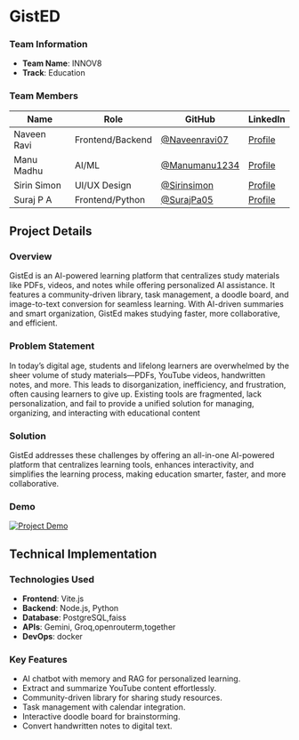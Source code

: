 # GistED
### Team Information
- **Team Name**: INNOV8
- **Track**: Education

### Team Members
| Name          | Role               | GitHub                                           | LinkedIn                                                      |
|--------------|--------------------|--------------------------------------------------|----------------------------------------------------------------|
| Naveen Ravi  | Frontend/Backend   | [@Naveenravi07](https://github.com/Naveenravi07) | [Profile](https://www.linkedin.com/in/naveen-ravi-97b158229/) |
| Manu Madhu   | AI/ML              | [@Manumanu1234](https://github.com/Manumanu1234) | [Profile](https://www.linkedin.com/in/manu-madhu-086506281/)  |
| Sirin Simon  | UI/UX Design       | [@Sirinsimon](https://github.com/Sirinsimon)     | [Profile](https://www.linkedin.com/in/sirin-simon-813291293/) |
| Suraj P A    | Frontend/Python    | [@SurajPa05](https://github.com/SurajPa05)       | [Profile](https://www.linkedin.com/in/suraj-p-a-115144302/)   |

## Project Details

### Overview
GistEd is an AI-powered learning platform that centralizes study materials like PDFs, videos, and notes while offering personalized AI assistance. It features a community-driven library, task management, a doodle board, and image-to-text conversion for seamless learning. With AI-driven summaries and smart organization, GistEd makes studying faster, more collaborative, and efficient.
### Problem Statement
In today’s digital age, students and lifelong learners are overwhelmed by the sheer volume of study materials—PDFs, YouTube videos, handwritten notes, and more. This leads to disorganization, inefficiency, and frustration, often causing learners to give up. Existing tools are fragmented, lack personalization, and fail to provide a unified solution for managing, organizing, and interacting with educational content
### Solution
GistEd addresses these challenges by offering an all-in-one AI-powered platform that centralizes learning tools, enhances interactivity, and simplifies the learning process, making education smarter, faster, and more collaborative.
### Demo
[![Project Demo](https://img.youtube.com/vi/pLO7GISv2WI/0.jpg)](https://www.youtube.com/watch?v=pLO7GISv2WI)


## Technical Implementation

### Technologies Used
- **Frontend**: Vite.js
- **Backend**: Node.js, Python
- **Database**: PostgreSQL,faiss
- **APIs**: Gemini, Groq,openrouterm,together 
- **DevOps**: docker

### Key Features
- AI chatbot with memory and RAG for personalized learning.  
- Extract and summarize YouTube content effortlessly.  
- Community-driven library for sharing study resources.  
- Task management with calendar integration.  
- Interactive doodle board for brainstorming.  
- Convert handwritten notes to digital text.
